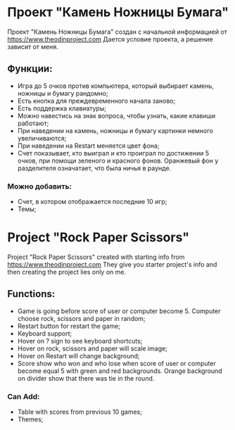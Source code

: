 # Проект "Камень Ножницы Бумага"

Проект "Камень Ножницы Бумага" создан с начальной информацией от https://www.theodinproject.com Дается условие проекта, а решение зависит от меня.

## Функции:

-   Игра до 5 очков против компьютера, который выбирает камень, ножницы и бумагу рандомно;
-   Есть кнопка для преждевременного начала заново;
-   Есть поддержка клавиатуры;
-   Можно навестись на знак вопроса, чтобы узнать, какие клавиши работают;
-   При наведении на камень, ножницы и бумагу картинки немного увеличиваются;
-   При наведении на Restart меняется цвет фона;
-   Счет показывает, кто выиграл и кто проиграл по достижении 5 очков, при помощи зеленого и красного фонов. Оранжевый фон у разделителя означатает, что была ничья в раунде.

### Можно добавить:

-   Счет, в котором отображается последние 10 игр;
-   Темы;

# Project "Rock Paper Scissors"

Project "Rock Paper Scissors" created with starting info from https://www.theodinproject.com They give you starter project's info and then creating the project lies only on me.

## Functions:

-   Game is going before score of user or computer become 5. Computer choose rock, scissors and paper in random;
-   Restart button for restart the game;
-   Keyboard support;
-   Hover on ? sign to see keyboard shortcuts;
-   Hover on rock, scissors and paper will scale image;
-   Hover on Restart will change background;
-   Score show who won and who lose when score of user or computer become equal 5 with green and red backgrounds. Orange background on divider show that there was tie in the round.

### Can Add:

-   Table with scores from previous 10 games;
-   Themes;
